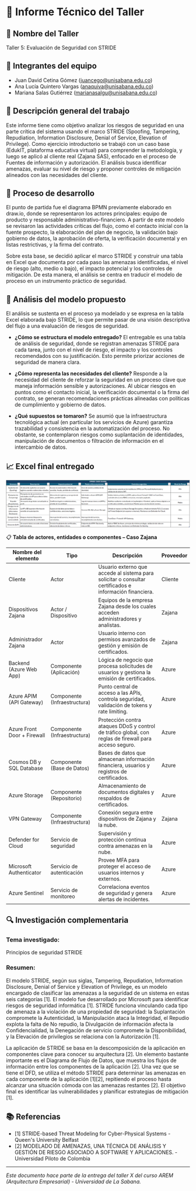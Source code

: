 # 📄 Informe Técnico del Taller

## 🔖 Nombre del Taller
Taller 5: Evaluación de Seguridad con STRIDE

## 👥 Integrantes del equipo
- Juan David Cetina Gómez (juancego@unisabana.edu.co)
- Ana Lucía Quintero Vargas (anaquiva@unisabana.edu.co)
- Mariana Salas Gutiérrez (marianasalgu@unisabana.edu.co)

## 🧠 Descripción general del trabajo
Este informe tiene como objetivo analizar los riesgos de seguridad en una parte crítica del sistema usando el marco STRIDE (Spoofing, Tampering, Repudiation, Information Disclosure, Denial of Service, Elevation of Privilege). Como ejercicio introductorio se trabajó con un caso base (EdukIT, plataforma educativa virtual) para comprender la metodología, y luego se aplicó al cliente real (Zajana SAS), enfocado en el proceso de Fuentes de información y autorización. El análisis busca identificar amenazas, evaluar su nivel de riesgo y proponer controles de mitigación alineados con las necesidades del cliente.

## 🔧 Proceso de desarrollo
El punto de partida fue el diagrama BPMN previamente elaborado en draw.io, donde se representaron los actores principales: equipo de producto y responsable administrativo-financiero. A partir de este modelo se revisaron las actividades críticas del flujo, como el contacto inicial con la fuente prospecto, la elaboración del plan de negocio, la validación bajo gobierno de datos, la aprobación de oferta, la verificación documental y en listas restrictivas, y la firma del contrato.

Sobre esta base, se decidió aplicar el marco STRIDE y construir una tabla en Excel que documenta por cada paso las amenazas identificadas, el nivel de riesgo (alto, medio o bajo), el impacto potencial y los controles de mitigación. De esta manera, el análisis se centra en traducir el modelo de proceso en un instrumento práctico de seguridad.

## 🧩 Análisis del modelo propuesto
El análisis se sustenta en el proceso ya modelado y se expresa en la tabla Excel elaborada bajo STRIDE, lo que permite pasar de una visión descriptiva del flujo a una evaluación de riesgos de seguridad.

- **¿Cómo se estructura el modelo entregado?**
    El entregable es una tabla de análisis de seguridad, donde se registran amenazas STRIDE para cada tarea, junto con el nivel de riesgo, el impacto y los controles recomendados con su justificación. Esto permite priorizar acciones de seguridad de manera clara.

- **¿Cómo representa las necesidades del cliente?**
    Responde a la necesidad del cliente de reforzar la seguridad en un proceso clave que maneja información sensible y autorizaciones. Al ubicar riesgos en puntos como el contacto inicial, la verificación documental o la firma del contrato, se generan recomendaciones prácticas alineadas con políticas de cumplimiento y gobierno de datos.

- **¿Qué supuestos se tomaron?**
    Se asumió que la infraestructura tecnológica actual (en particular los servicios de Azure) garantiza trazabilidad y consistencia en la automatización del proceso. No obstante, se contemplaron riesgos como suplantación de identidades, manipulación de documentos o filtración de información en el intercambio de datos.

## 📈 Excel final entregado
![Tabla de STRIDE](./tabla-stride-cliente.png)

📋 **Tabla de actores, entidades o componentes – Caso Zajana**

| Nombre del elemento        | Tipo                       | Descripción                                                                 | Proveedor       |
|-----------------------------|----------------------------|-----------------------------------------------------------------------------|-------------------|
| Cliente                     | Actor                      | Usuario externo que accede al sistema para solicitar o consultar certificados e información financiera. | Cliente           |
| Dispositivos Zajana         | Actor / Dispositivo        | Equipos de la empresa Zajana desde los cuales acceden administradores y analistas. | Zajana            |
| Administrador Zajana        | Actor                      | Usuario interno con permisos avanzados de gestión y emisión de certificados. | Zajana            |
| Backend (Azure Web App)     | Componente (Aplicación)    | Lógica de negocio que procesa solicitudes de usuarios y gestiona la emisión de certificados. | Azure       |
| Azure APIM (API Gateway)    | Componente (Infraestructura) | Punto central de acceso a las APIs, controla seguridad, validación de tokens y rate limiting. | Azure    |
| Azure Front Door + Firewall | Componente (Infraestructura) | Protección contra ataques DDoS y control de tráfico global, con reglas de firewall para acceso seguro. | Azure             |
| Cosmos DB y SQL Database    | Componente (Base de Datos) | Bases de datos que almacenan información financiera, usuarios y registros de certificados. | Azure            |
| Azure Storage               | Componente (Repositorio)   | Almacenamiento de documentos digitales y respaldos de certificados. | Azure            |
| VPN Gateway                 | Componente (Infraestructura) | Conexión segura entre dispositivos de Zajana y la nube. | Zajana            |
| Defender for Cloud          | Servicio de seguridad      | Supervisión y protección continua contra amenazas en la nube. | Azure             |
| Microsoft Authenticator     | Servicio de autenticación  | Provee MFA para proteger el acceso de usuarios internos y externos. | Azure  |
| Azure Sentinel              | Servicio de monitoreo      | Correlaciona eventos de seguridad y genera alertas de incidentes. | Azure    |

## 🔍 Investigación complementaria
### Tema investigado:
Principios de seguridad STRIDE

### Resumen:
El modelo STRIDE, según sus siglas, Tampering, Repudiation, Information Disclosure, Denial of Service y Elevation of Privilege, es un modelo encargado de clasificar las amenazas a la seguridad de un sistema en estas seis categorías [1]. El modelo fue desarrollado por Microsoft para identificar riesgos de seguridad informática [1]. STRIDE funciona vinculando cada tipo de amenaza a la violación de una propiedad de seguridad: la Suplantación compromete la Autenticidad, la Manipulación ataca la Integridad, el Repudio explota la falta de No repudio, la Divulgación de información afecta la Confidencialidad, la Denegación de servicio compromete la Disponibilidad, y la Elevación de privilegios se relaciona con la Autorización [1].

La aplicación de STRIDE se basa en la descomposición de la aplicación en componentes clave para conocer su arquitectura [2]. Un elemento bastante importante es el Diagrama de Flujo de Datos, que muestra los flujos de información entre los componentes de la aplicación [2]. Una vez que se tiene el DFD, se utiliza el método STRIDE para determinar las amenazas en cada componente de la aplicación [1][2], repitiendo el proceso hasta alcanzar una situación cómoda con las amenazas restantes [2]. El objetivo final es identificar las vulnerabilidades y planificar estrategias de mitigación [1].
## 📚 Referencias
- [1] STRIDE-based Threat Modeling for Cyber-Physical Systems - Queen's University Belfast
- [2] MODELADO DE AMENAZAS, UNA TÉCNICA DE ANÁLISIS Y GESTIÓN DE RIESGO ASOCIADO A SOFTWARE Y APLICACIONES. - Universidad Piloto de Colombia


---

_Este documento hace parte de la entrega del taller X del curso AREM (Arquitectura Empresarial) - Universidad de La Sabana._
